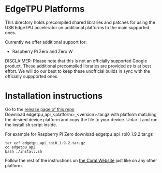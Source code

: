 # EdgeTPU Platforms

This directory holds precompiled shared libraries and patches for
using the USB EdgeTPU accelerator on additional platforms to the
main supported ones.

Currently we offer additional support for:

  *  Raspberry Pi Zero and Zero W

DISCLAIMER: Please note that this is not an officially supported Google product.
These additional precompiled libraries are provided *as is* at best
effort. We will do our best to keep these unofficial builds in sync with the
officially suppported ones.

# Installation instructions

Go to the [release page of this repo](https://github.com/google-coral/edgetpu-platforms/releases)  
Download edgetpu_api_&lt;platform&gt;_&lt;version&gt;.tar.gz with platform
matching the desired device platform and copy the file to your device. 
Untar it and run the install.sh script inside.

For example for Raspberry Pi Zero download edgetpu_api_rpi0_1.9.2.tar.gz
```
tar xzf edgetpu_api_rpi0_1.9.2.tar.gz
cd edgetpu_api 
bash ./install.sh
```

Follow the rest of the instructions on [the Coral Website](https://coral.withgoogle.com/tutorials/accelerator/) just like on any other platform.

